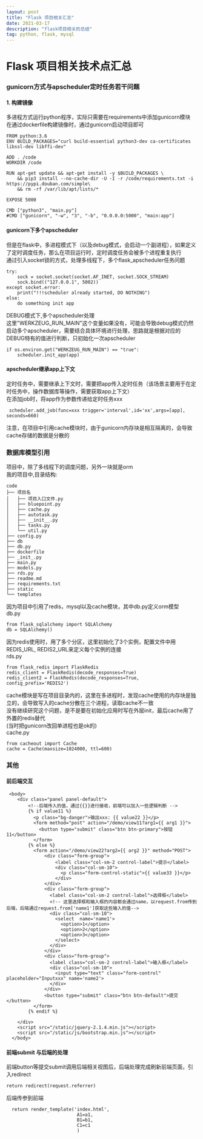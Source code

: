```yaml
---
layout: post
title: "Flask 项目相关汇总"
date: 2021-03-17 
description: "flask项目相关的总结"
tag: python, flask, mysql
---  
```


# Flask 项目相关技术点汇总

### gunicorn方式与apscheduler定时任务若干问题  

#### 1. 构建镜像  

多进程方式运行python程序，实际只需要在requirements中添加gunicorn模块  
在通过dockerfile构建镜像时，通过gunicorn启动项目即可  

```
FROM python:3.6
ENV BUILD_PACKAGES="curl build-essential python3-dev ca-certificates libssl-dev libffi-dev"

ADD . /code
WORKDIR /code

RUN apt-get update && apt-get install -y $BUILD_PACKAGES \
    && pip3 install --no-cache-dir -U -I -r /code/requirements.txt -i https://pypi.douban.com/simple\
    && rm -rf /var/lib/apt/lists/*

EXPOSE 5000

CMD ["python3", "main.py"]
#CMD ["gunicorn", "-w", "3", "-b", "0.0.0.0:5000", "main:app"]
```

#### gunicorn下多个apscheduler  

但是在flask中，多进程模式下（以及debug模式，会启动一个副进程），如果定义了定时调度任务，那么在项目运行时，定时调度任务会被多个进程重复执行  
通过引入socket锁的方式，处理多线程下，多个flask_apscheduler任务问题  

```
try:
    sock = socket.socket(socket.AF_INET, socket.SOCK_STREAM)
    sock.bind(("127.0.0.1", 5002))
except socket.error:
    print("!!!scheduler already started, DO NOTHING")
else:
    do something init app 
```
DEBUG模式下,多个apscheduler处理  
这里"WERKZEUG_RUN_MAIN"这个变量如果没有，可能会导致debug模式仍然启动多个apscheduler，需要结合具体环境进行处理，思路就是根据对应的DEBUG特有的值进行判断，只初始化一次apscheduler  

```
if os.environ.get("WERKZEUG_RUN_MAIN") == "true":
    scheduler.init_app(app)
```
#### apscheduler继承app上下文  

定时任务中，需要继承上下文时，需要把app传入定时任务（该场景主要用于在定时任务中，操作数据库等操作，需要获取app上下文）  
在添加job时，将app作为参数传递给定时任务xxx  
  
```
 scheduler.add_job(func=xxx trigger='interval',id='xx',args=[app], seconds=660)
```
注意，在项目中引用cache模块时，由于gunicorn内存块是相互隔离的，会导致cache存储的数据是分散的  

### 数据库模型引用

项目中，除了多线程下的调度问题，另外一块就是orm   
我的项目中,目录结构:  
```
code
├── 项目名
│   ├── 项目入口文件.py
│   ├── bluepoint.py
│   ├── cache.py
│   ├── autotask.py
│   ├── __init__.py
│   ├── tasks.py
│   └── util.py
├── config.py
├── db
├── db.py
├── dockerfile
├── _init_.py
├── main.py
├── models.py
├── rds.py
├── readme.md
├── requirements.txt
├── static
└── templates
```
因为项目中引用了redis，mysql以及cache模块，其中db.py定义orm模型  
db.py  
  
```
from flask_sqlalchemy import SQLAlchemy
db = SQLAlchemy()
```

因为redis使用时，用了多个分区，这里初始化了3个实例，配置文件中用REDIS_URL, REDIS2_URL来定义每个实例的连接  
rds.py  
```
from flask_redis import FlaskRedis
redis_client = FlaskRedis(decode_responses=True)
redis_client2 = FlaskRedis(decode_responses=True, config_prefix='REDIS2')
```

cache模块是写在项目目录内的，这里在多进程时，发现cache使用的内存块是独立的，会导致写入的cache分散在三个进程，读取cache不一致  
没有继续研究这个问题，是不是要在初始化应用时写在外层init，最后cache用了外置的redis替代  
(当时把gunicorn改回单进程也是ok的)  
cache.py  

```
from cacheout import Cache
cache = Cache(maxsize=1024000, ttl=600)
```

### 其他

#### 前后端交互 
```
 <body>
    <div class="panel panel-default">
        <!--后端传入的值，通过{{}}进行接收，前端可以加入一些逻辑判断 -->
        {% if value11 %}
          <p class="bg-danger">输出xxx: {{ value22 }}</p>
          <form method="post" action="/demo/view11?arg1={{ arg1 }}">
            <button type="submit" class="btn btn-primary">按钮11</button>
          </form>
        {% else %}
          <form action="/demo/view22?arg2={{ arg2 }}" method="POST">
              <div class="form-group">
                  <label class="col-sm-2 control-label">提示</label>
                  <div class="col-sm-10">
                    <p class="form-control-static">{{ value33 }}</p>
                  </div>
              </div>
              <div class="form-group">
                <label class="col-sm-2 control-label">选择框</label>
                <!-- 这里选择框和输入框的内容都会通过name，以request.from传到后端，后端通过request.from['name1']获取这些输入的值-->
                <div class="col-sm-10">
                  <select  name='name1'>
                    <option>1</option>
                    <option>2</option>
                    <option>3</option>
                  </select>
                </div>
              </div>
              <div class="form-group">
                <label class="col-sm-2 control-label">输入框</label>
                <div class="col-sm-10">
                  <input type="text" class="form-control" placeholder="Inputxxx" name='name2'>
                </div>
              </div>            
              <button type="submit" class="btn btn-default">提交</button>
          </form>
        {% endif %}

    </div>
    <script src="/static/jquery-2.1.4.min.js"></script>
    <script src="/static/js/bootstrap.min.js"></script>
  </body>
```

####  前端submit 与后端的处理  
  
前端button等提交submit调用后端相关视图后，后端处理完成刷新前端页面，引入redirect  
  
```
return redirect(request.referrer)
```
后端传参到前端  
  
```
  return render_template('index.html',
                          A1=a1,
                          B1=b1,
                          C1=c1
                          )
```

